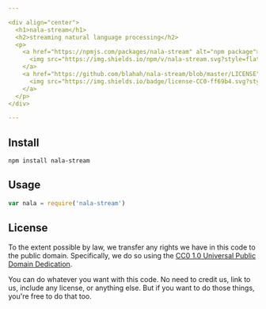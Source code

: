 ```yaml
---

<div align="center">
  <h1>nala-stream</h1>
  <h2>streaming natural language processing</h2>
  <p>
    <a href="https://npmjs.com/packages/nala-stream" alt="npm package">
      <img src="https://img.shields.io/npm/v/nala-stream.svg?style=flat-square">
    </a>
    <a href="https://github.com/blahah/nala-stream/blob/master/LICENSE" alt="CC0 public domain">
      <img src="https://img.shields.io/badge/license-CC0-ff69b4.svg?style=flat-square">
    </a>
  </p>
</div>

---
```


## Install

```
npm install nala-stream
```

## Usage

``` js
var nala = require('nala-stream')
```

## License

To the extent possible by law, we transfer any rights we have in this code to the public domain. Specifically, we do so using the [CC0 1.0 Universal Public Domain Dedication](https://creativecommons.org/publicdomain/zero/1.0/).

You can do whatever you want with this code. No need to credit us, link to us, include any license, or anything else. But if you want to do those things, you're free to do that too.
